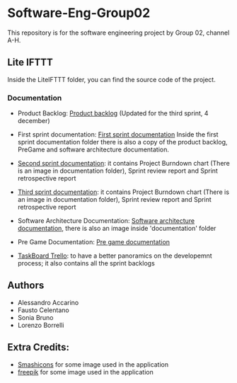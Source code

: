 # Software-Eng-Group02
This repository is for the software engineering project by Group 02, channel A-H.

## Lite IFTTT
Inside the LiteIFTTT folder, you can find the source code of the project.

### Documentation

- Product Backlog: [Product backlog](https://docs.google.com/spreadsheets/d/1Vq7-XlnHF-XD_1JTmWrMwWch_tCJsQ-t/edit?usp=sharing&ouid=104616255443413680542&rtpof=true&sd=true)
(Updated for the third sprint, 4 december)

- First sprint documentation: [First sprint documentation](https://drive.google.com/drive/folders/1ztFpDEDcegKjWW7tKsJLOVqgTZp2EOkz?usp=sharing)
Inside the first sprint documentation folder there is also a copy of the product backlog, PreGame and software architecture documentation.

- [Second sprint documentation](https://drive.google.com/drive/folders/1b49_4BHmBjJ2SpBYIXpmUp9WuZ1MKgEQ?usp=sharing): it contains Project Burndown chart (There is an image in documentation folder), Sprint review report and Sprint retrospective report

- [Third sprint documentation](https://drive.google.com/drive/folders/18ehxKnx-rlUNxC7Ug2pG5XFynTu65PDa?usp=sharing): it contains Project Burndown chart (There is an image in documentation folder), Sprint review report and Sprint retrospective report

- Software Architecture Documentation: [Software architecture documentation](https://docs.google.com/document/d/1GM5WXZTz5QPpytWCMQGrRBXxXg_TDPNhZz9rGOVXo_k/edit?usp=sharing), there is also an image inside 'documentation' folder

- Pre Game Documentation: [Pre game documentation](https://docs.google.com/document/d/18oMaA2f1tlFb552T81erhSqJ2zoVw1Px6gU98_miHT0/edit?usp=sharing)

- [TaskBoard Trello](https://trello.com/b/YmYFEr7O/ifttt): to have a better panoramics on the developemnt process; it also contains all the sprint backlogs
  
## Authors
- Alessandro Accarino
- Fausto Celentano
- Sonia Bruno
- Lorenzo Borrelli

## Extra Credits:
- [Smashicons](https://www.flaticon.com/authors/smashicons) for some image used in the application
- [freepik](https://www.flaticon.com/authors/freepik) for some image used in the application
